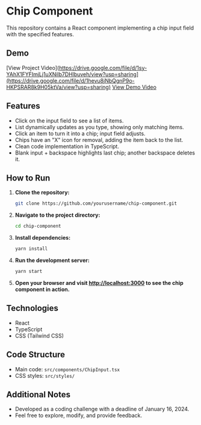
# Chip Component

This repository contains a React component implementing a chip input field with the specified features.

## Demo
[View Project Video](https://drive.google.com/file/d/1sy-YAhX1FYFImjLj1uXNilb7DHlbuveh/view?usp=sharing](https://drive.google.com/file/d/1hevu8jNbQgnP9o-HKPSRAR8k9H05ktVa/view?usp=sharing)
[View Demo Video](https://drive.google.com/file/d/1sy-YAhX1FYFImjLj1uXNilb7DHlbuveh/view?usp=sharing)

## Features

- Click on the input field to see a list of items.
- List dynamically updates as you type, showing only matching items.
- Click an item to turn it into a chip; input field adjusts.
- Chips have an "X" icon for removal, adding the item back to the list.
- Clean code implementation in TypeScript.
- Blank input + backspace highlights last chip; another backspace deletes it.

## How to Run

1. **Clone the repository:**
   ```bash
   git clone https://github.com/yourusername/chip-component.git
   ```

2. **Navigate to the project directory:**
   ```bash
   cd chip-component
   ```

3. **Install dependencies:**
   ```bash
   yarn install
   ```

4. **Run the development server:**
   ```bash
   yarn start
   ```

5. **Open your browser and visit [http://localhost:3000](http://localhost:3000) to see the chip component in action.**

## Technologies

- React
- TypeScript
- CSS (Tailwind CSS)

## Code Structure

- Main code: `src/components/ChipInput.tsx`
- CSS styles: `src/styles/`

## Additional Notes

- Developed as a coding challenge with a deadline of January 16, 2024.
- Feel free to explore, modify, and provide feedback.

